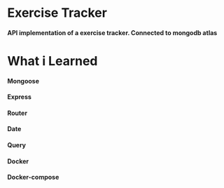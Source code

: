 # Exercise Tracker
#### API implementation of a exercise tracker. Connected to mongodb atlas
# What i Learned
#### Mongoose
#### Express
#### Router
#### Date
#### Query
#### Docker
#### Docker-compose
